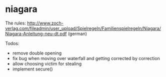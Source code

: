 niagara
=======

The rules: http://www.zoch-verlag.com/fileadmin/user_upload/Spielregeln/Familienspielregeln/Niagara/Niagara-Anleitung-neu-dt.pdf (german)

Todos:
- remove double opening 
- fix bug when moving over waterfall and getting corrected by correction
- allow choosing victim for stealing
- implement secure() 
